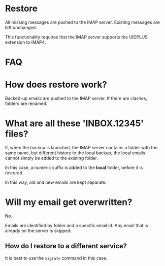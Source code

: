 # Restore

All missing messages are pushed to the IMAP server.
Existing messages are left unchanged.

This functionality requires that the IMAP server supports the UIDPLUS
extension to IMAP4.

# FAQ

# How does restore work?

Backed-up emails are pushed to the IMAP server.
If there are clashes, folders are renamed.

# What are all these 'INBOX.12345' files?

If, when the backup is launched, the IMAP server contains a folder with
the same name, but different history to the local backup, the local
emails cannot simply be added to the existing folder.

In this case, a numeric suffix is added to the **local** folder,
before it is restored.

In this way, old and new emails are kept separate.

# Will my email get overwritten?

No.

Emails are identified by folder and a specific email id. Any email that
is already on the server is skipped.

## How do I restore to a different service?

It is best to use the `migrate` command in this case.
